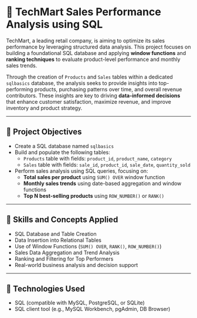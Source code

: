 # 🛒 TechMart Sales Performance Analysis using SQL

TechMart, a leading retail company, is aiming to optimize its sales performance by leveraging structured data analysis. This project focuses on building a foundational SQL database and applying **window functions** and **ranking techniques** to evaluate product-level performance and monthly sales trends.

Through the creation of `Products` and `Sales` tables within a dedicated `sqlbasics` database, the analysis seeks to provide insights into top-performing products, purchasing patterns over time, and overall revenue contributors. These insights are key to driving **data-informed decisions** that enhance customer satisfaction, maximize revenue, and improve inventory and product strategy.

---

## 📁 Project Objectives

- Create a SQL database named `sqlbasics`
- Build and populate the following tables:
  - `Products` table with fields: `product_id`, `product_name`, `category`
  - `Sales` table with fields: `sale_id`, `product_id`, `sale_date`, `quantity_sold`
- Perform sales analysis using SQL queries, focusing on:
  - **Total sales per product** using `SUM() OVER` window function
  - **Monthly sales trends** using date-based aggregation and window functions
  - **Top N best-selling products** using `ROW_NUMBER()` or `RANK()`

---

## 🧰 Skills and Concepts Applied

- SQL Database and Table Creation
- Data Insertion into Relational Tables
- Use of Window Functions (`SUM() OVER`, `RANK()`, `ROW_NUMBER()`)
- Sales Data Aggregation and Trend Analysis
- Ranking and Filtering for Top Performers
- Real-world business analysis and decision support

---

## 🧪 Technologies Used

- SQL (compatible with MySQL, PostgreSQL, or SQLite)
- SQL client tool (e.g., MySQL Workbench, pgAdmin, DB Browser)
